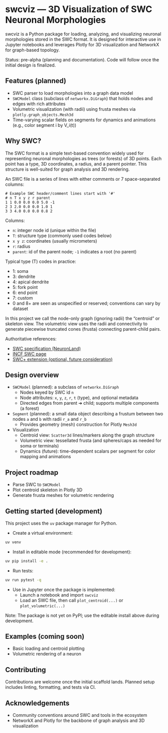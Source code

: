 # swcviz — 3D Visualization of SWC Neuronal Morphologies

swcviz is a Python package for loading, analyzing, and visualizing neuronal morphologies stored in the SWC format. It is designed for interactive use in Jupyter notebooks and leverages Plotly for 3D visualization and NetworkX for graph-based topology.

Status: pre-alpha (planning and documentation). Code will follow once the initial design is finalized.

## Features (planned)

- SWC parser to load morphologies into a graph data model
- `SWCModel` class (subclass of `networkx.DiGraph`) that holds nodes and edges with rich attributes
- Volumetric visualization (with radii) using frusta meshes via `plotly.graph_objects.Mesh3d`
- Time-varying scalar fields on segments for dynamics and animations (e.g., color segment i by V_i(t))

## Why SWC?

The SWC format is a simple text-based convention widely used for representing neuronal morphologies as trees (or forests) of 3D points. Each point has a type, 3D coordinates, a radius, and a parent pointer. This structure is well-suited for graph analysis and 3D rendering.

An SWC file is a series of lines with either comments or 7 space-separated columns:

```text
# Example SWC header/comment lines start with '#'
# n T x y z r parent
1 1 0.0 0.0 0.0 5.0 -1
2 3 2.0 0.0 0.0 1.0 1
3 3 4.0 0.0 0.0 0.8 2
```

Columns:

- `n`: integer node id (unique within the file)
- `T`: structure type (commonly used codes below)
- `x y z`: coordinates (usually micrometers)
- `r`: radius
- `parent`: id of the parent node; `-1` indicates a root (no parent)

Typical type (T) codes in practice:

- 1: soma
- 3: dendrite
- 4: apical dendrite
- 5: fork point
- 6: end point
- 7: custom
- 0 and 8+ are seen as unspecified or reserved; conventions can vary by dataset

In this project we call the node-only graph (ignoring radii) the “centroid” or skeleton view. The volumetric view uses the radii and connectivity to generate piecewise truncated cones (frusta) connecting parent-child pairs.

Authoritative references:

- [SWC specification (NeuronLand)](http://www.neuronland.org/NLMorphologyConverter/MorphologyFormats/SWC/Spec.html)
- [INCF SWC page](https://www.incf.org/swc)
- [SWC+ extension (optional, future consideration)](https://neuroinformatics.nl/swcPlus/)

## Design overview

- `SWCModel` (planned): a subclass of `networkx.DiGraph`
  - Nodes keyed by SWC id `n`
  - Node attributes: `x`, `y`, `z`, `r`, `t` (type), and optional metadata
  - Directed edges from parent ➔ child; supports multiple components (a forest)
- `Segment` (planned): a small data object describing a frustum between two nodes `a` and `b` with radii `r_a` and `r_b`
  - Provides geometry (mesh) construction for Plotly `Mesh3d`
- Visualization
  - Centroid view: `Scatter3d` lines/markers along the graph structure
  - Volumetric view: tessellated frusta (and spheres/caps as needed for soma or terminals)
  - Dynamics (future): time-dependent scalars per segment for color mapping and animations

## Project roadmap

- Parse SWC to `SWCModel`
- Plot centroid skeleton in Plotly 3D
- Generate frusta meshes for volumetric rendering

## Getting started (development)

This project uses the `uv` package manager for Python.

- Create a virtual environment:

```bash
uv venv
```

- Install in editable mode (recommended for development):

```bash
uv pip install -e .
```

- Run tests:

```bash
uv run pytest -q
```

- Use in Jupyter once the package is implemented:
  - Launch a notebook and import `swcviz`
  - Load an SWC file, then call `plot_centroid(...)` or `plot_volumetric(...)`

Note: The package is not yet on PyPI; use the editable install above during development.

## Examples (coming soon)

- Basic loading and centroid plotting
- Volumetric rendering of a neuron

## Contributing

Contributions are welcome once the initial scaffold lands. Planned setup includes linting, formatting, and tests via CI.

## Acknowledgements

- Community conventions around SWC and tools in the ecosystem
- NetworkX and Plotly for the backbone of graph analysis and 3D visualization
